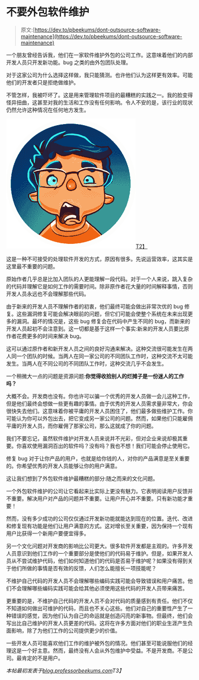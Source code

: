 # 不要外包软件维护

> 原文:[https://dev.to/pbeekums/dont-outsource-software-maintenance](https://dev.to/pbeekums/dont-outsource-software-maintenance)

一个朋友曾经告诉我，他们在一家软件维护外包的公司工作。这意味着他们的内部开发人员只开发新功能。bug 之类的由外包团队处理。

对于这家公司为什么选择这样做，我只能猜测。也许他们认为这样更有效率。可能他们的开发者只是拒绝做维护。

不管怎样，我被吓坏了。这是用来管理软件项目的最糟糕的实践之一。我的脸变得怪异扭曲，这甚至对我的生活和工作没有任何影响。令人不安的是，该行业的现状仍然允许这种情况在任何地方发生。

[![](img/d0047f46d1a8629ab53fecfe7d119b25.png)T2】](https://res.cloudinary.com/practicaldev/image/fetch/s--qmN2br9p--/c_limit%2Cf_auto%2Cfl_progressive%2Cq_auto%2Cw_880/https://professorbeekums.com/asseimg/portraits/horror_350.png)

这是一种不可接受的处理软件开发的方式，原因有很多。先说运营效率，这其实是这里最不重要的问题。

原始作者几乎总是比加入团队的人更能理解一段代码。对于一个人来说，跳入复杂的代码并理解它是如何工作的需要时间。除非原作者花大量的时间解释事情，否则开发人员永远也不会理解那些代码。

由于新来的开发人员不理解作者的初衷，他们最终可能会做出非常次优的 bug 修复。这些漏洞修复可能会解决眼前的问题，但它们可能会使整个系统在未来出现更多的漏洞。最坏的情况是，这些 bug 修复会在代码中产生不同的 bug，而新来的开发人员起初不会注意到。这一切都是基于这样一个事实:新来的开发人员要比原作者花费更多的时间来解决 bug。

这可以通过原作者和新开发人员之间的良好沟通来解决。这种交流很可能发生在两人同一个团队的时候。当两人在同一家公司的不同团队工作时，这种交流不太可能发生。当两人在不同公司的不同团队工作时，这种交流几乎不会发生。

一个稍微大一点的问题是资源问题:**你觉得收拾别人的烂摊子是一份迷人的工作吗？**

大概不会。开发商也没有。你也许可以骗一个优秀的开发人员做一会儿这种工作，但是他们最终会想做一些更有趣的事情。由于优秀的开发人员需求量非常大，你会很快失去他们。这意味着你被平庸的开发人员困住了，他们最多做些维护工作。你可能认为你可以外包出去，把它变成另一家公司的问题。然而，如果他们只能雇佣平庸的开发人员，而你雇佣了那家公司，那么这就成了你的问题。

我们不要忘记，虽然软件维护对开发人员来说并不光彩，但对企业来说却极其重要。你喜欢使用漏洞百出的软件吗？没有吗？我也不想！我们可能会停止使用它。

修复 bug 对于让你产品的用户，也就是给你钱的人，对你的产品满意是至关重要的。你希望优秀的开发人员能够让你的用户满意。

这让我们想到了外包软件维护最糟糕的部分:随之而来的文化问题。

一个外包软件维护的公司让它看起来比实际上更没有魅力。它表明阅读用户反馈并不重要。解决用户对产品的问题并不重要。让用户开心并不重要。只有新功能才重要！

然而，没有多少成功的公司仅仅通过开发新功能就能达到现在的位置。迭代、改进和修复现有功能是他们让用户满意的方式。这对增长至关重要，因为保持一个现有用户比获得一个新用户要便宜得多。

另一个文化问题对开发商的影响比公司更大。很多软件开发都是主观的。许多开发人员意识到他们工作的一个重要部分是使他们的代码易于维护。但是，如果开发人员从不尝试维护代码，他们如何知道他们的代码是否易于维护呢？如果没有得到关于他们所做的事情是否有效的反馈，人们怎么能擅长一项技能呢？

不维护自己代码的开发人员不会理解哪些编码实践可能会导致错误和用户痛苦。他们不会理解哪些编码实践可能会给其他必须使用这些代码的开发人员带来痛苦。

更重要的是，不维护自己代码的开发人员不会对代码的质量感到有责任。他们不仅不知道如何做出可维护的代码，而且也不关心这些。他们对自己的重要性产生了一种错误的感觉，因为他们认为自己的命运就是创造闪亮的新事物。但最终，他们会写出比自己维护的开发人员更差的代码。这将在许多方面对他们的职业生涯产生负面影响，除了为他们工作的公司提供更少的价值。

一些开发人员可能喜欢他们工作的维护被外包的情况。他们甚至可能说服他们的经理这是一个好主意。然而，最终没有人会从外包维护中受益。不是开发商。不是公司。最肯定的不是用户。

*本帖最初发表于[blog.professorbeekums.com](https://blog.professorbeekums.com/dont-outsource-maintenance/)T3】*